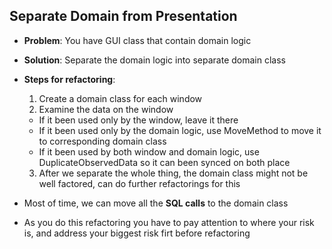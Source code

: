 ## Separate Domain from Presentation

- **Problem**: You have GUI class that contain domain logic
- **Solution**: Separate the domain logic into separate domain class

- **Steps for refactoring**:
  1. Create a domain class for each window
  2. Examine the data on the window
    - If it been used only by the window, leave it there
    - If it been used only by the domain logic, use MoveMethod to move it to corresponding domain class
    - If it been used by both window and domain logic, use DuplicateObservedData so it can been synced on both place
  3. After we separate the whole thing, the domain class might not be well factored, can do further refactorings for this

- Most of time, we can move all the **SQL calls** to the domain class
- As you do this refactoring you have to pay attention to where your risk is, and address your biggest risk firt before refactoring